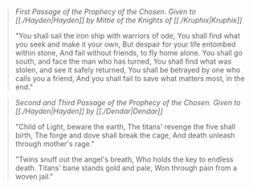 > _First Passage of the Prophecy of the Chosen. Given to [[./Hayden|Hayden]] by Mittie of the Knights of [[./Kruphix|Kruphix]]_ 
> 
> "You shall sail the iron ship with warriors of ode, 
> You shall find what you seek and make it your own, 
> But despair for your life entombed within stone, 
> And fail without friends, to fly home alone. 
> You shall go south, and face the man who has turned, 
> You shall find what was stolen, and see it safely returned, 
> You shall be betrayed by one who calls you a friend, 
> And you shall fail to save what matters most, in the end."

> _Second and Third Passage of the Prophecy of the Chosen. Given to [[./Hayden|Hayden]] by [[./Dendar|Dendar]]_
> 
> "Child of Light, beware the earth, 
> The titans' revenge the five shall birth, 
> The forge and dove shall break the cage, 
> And death unleash through mother's rage." 
> 
> "Twins snuff out the angel's breath, 
> Who holds the key to endless death. 
> Titans' bane stands gold and pale, 
> Won through pain from a woven jail."
